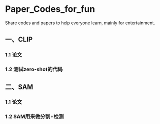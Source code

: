 # Paper_Codes_for_fun
Share codes and papers to help everyone learn, mainly for entertainment.
## 一、CLIP
### 1.1 论文
### 1.2 测试zero-shot的代码
## 二、SAM
### 1.1 论文
### 1.2 SAM用来做分割+检测
